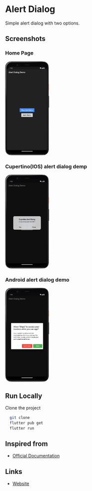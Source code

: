 # Alert Dialog
Simple alert dialog with two options.


## Screenshots
### Home Page
<img alt="Calculator" src="./assets/Screenshot_main.png" height="300"/>


### Cupertino(IOS) alert dialog demp
<img alt="Calculator" src="./assets/Screenshot_apple.png" height="300"/>

### Android alert dialog demo
<img alt="Calculator" src="./assets/Screenshot_android.png" height="300"/>


## Run Locally

Clone the project

```bash
  git clone 
  flutter pub get
  flutter run
```

## Inspired from 

- [Official Documentation](https://pub.dev/packages/circular_countdown_timer)

## Links

* [Website](https://jayesh-shinde.web.app/)

